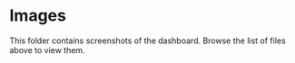 # Images

This folder contains screenshots of the dashboard. Browse the list of files above to view them.

